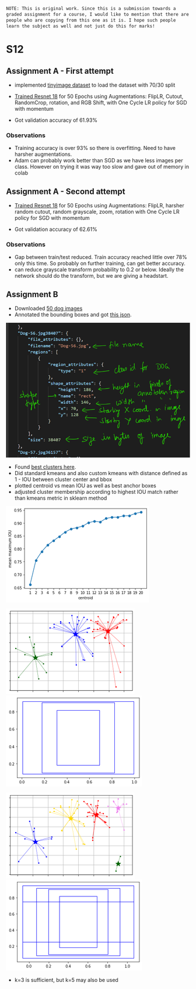 ```
NOTE: This is original work. Since this is a submission towards a graded assignment for a course, I would like to mention that there are people who are copying from this one as it is. I hope such people learn the subject as well and not just do this for marks!
```
# S12

## Assignment A - First attempt

* implemented [tinyimage dataset](https://raw.githubusercontent.com/abhinavdayal/EVA4_LIBRARY/master/EVA4/eva4datasets/tinyimagenet.py) to load the dataset with 70/30 split

* [Trained Resnet 18](https://github.com/abhinavdayal/EVA4/blob/master/S12/S12_Assignment_Success1.ipynb) for 50 Epochs using Augmentations: FlipLR, Cutout, RandomCrop, rotation, and RGB Shift, with One Cycle LR policy for SGD with momentum

* Got validation accuracy of 61.93%

### Observations
* Training accuracy is over 93% so there is overfitting. Need to have harsher augmentations. 
* Adam can probably work better than SGD as we have less images per class. However on trying it was way too slow and gave out of memory in colab


## Assignment A - Second attempt

* [Trained Resnet 18](https://github.com/abhinavdayal/EVA4/blob/master/S12/S12_Assignment_Success2.ipynb) for 50 Epochs using Augmentations: FlipLR, harsher random cutout, random grayscale, zoom, rotation with One Cycle LR policy for SGD with momentum

* Got validation accuracy of 62.61%

### Observations
* Gap between train/test reduced. Train accuracy reached little over 78% only this time. So probably on further training, can get better accuracy.
* can reduce grayscale transform probability to 0.2 or below. Ideally the network should do the transform, but we are giving a headstart.

## Assignment B
* Downloaded [50 dog images](https://github.com/abhinavdayal/EVA4Data/tree/master/Dogs)
* Annotated the bounding boxes and got [this json](https://raw.githubusercontent.com/abhinavdayal/EVA4Data/master/Dogs_annotations.json). 

![annotation details](https://raw.githubusercontent.com/abhinavdayal/EVA4Data/master/labeled_annotation.png)

* Found [best clusters here](https://github.com/abhinavdayal/EVA4/blob/master/S12/S12_YOLO_Anchor_Boxes.ipynb). 
* Did standard kmeans and also custom kmeans with distance defined as 1 - IOU between cluster center and bbox
* plotted centroid vs mean IOU as well as best anchor boxes
* adjusted cluster membership according to highest IOU match rather than kmeans metric in sklearn method

![IOUplot](https://raw.githubusercontent.com/abhinavdayal/EVA4/master/S12/IOUplot.png)

![3 lusters](https://raw.githubusercontent.com/abhinavdayal/EVA4/master/S12/cluster3.png)
![3 abox](https://raw.githubusercontent.com/abhinavdayal/EVA4/master/S12/abox3.png)

![5 lusters](https://raw.githubusercontent.com/abhinavdayal/EVA4/master/S12/cluster5.png)
![5 abox](https://raw.githubusercontent.com/abhinavdayal/EVA4/master/S12/abox5.png)

* k=3 is sufficient, but k=5 may also be used
